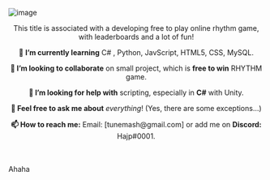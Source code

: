 ![image](https://i.imgur.com/zx8iQUc.png)
<p align="center">
This title is associated with a developing free to play online rhythm game, with leaderboards and a lot of fun!
<p align="center">
  🌱 <b>I’m currently learning</b>
C# , Python, JavScript, HTML5, CSS, MySQL.
<p align="center">
  <b>👯 I’m looking to collaborate</b> on small project, which is <b>free to win</b> RHYTHM game.
<p align="center">
  <b>🤔 I’m looking for help with</b> scripting, especially in <b>C#</b> with Unity.
<p align="center">
  <b>💬 Feel free to ask me about</b> <i>everything</i>! (Yes, there are some exceptions...)
<p align="center">
  <b>📫 How to reach me:</b>
  Email: [tunemash@gmail.com] or add me on <b>Discord:</b> Hajp#0001.
</p>
<br></br>
Ahaha
